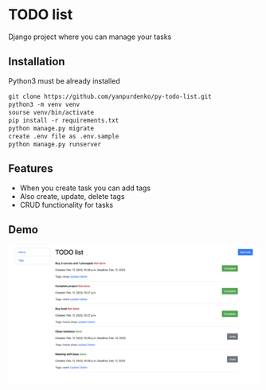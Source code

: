 # TODO list

Django project where you can manage your tasks


## Installation

Python3 must be already installed

```shell
git clone https://github.com/yanpurdenko/py-todo-list.git
python3 -m venv venv
sourse venv/bin/activate
pip install -r requirements.txt
python manage.py migrate
create .env file as .env.sample
python manage.py runserver
```


## Features

- When you create task you can add tags
- Also create, update, delete tags
- CRUD functionality for tasks


## Demo

![Website Interface](demo.png)